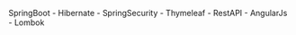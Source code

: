 SpringBoot - Hibernate - SpringSecurity - Thymeleaf  - RestAPI - AngularJs - Lombok
        
        
